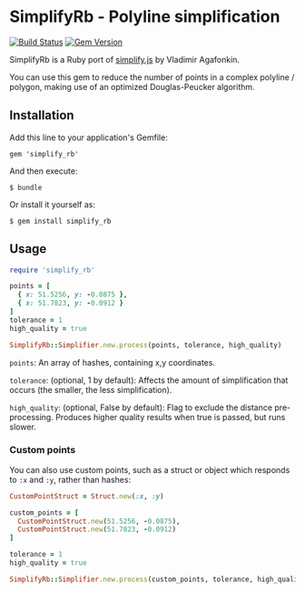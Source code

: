 # SimplifyRb - Polyline simplification

[![Build Status](https://travis-ci.org/odlp/simplify_rb.svg?branch=master)](https://travis-ci.org/odlp/simplify_rb) [![Gem Version](https://badge.fury.io/rb/simplify_rb.svg)](https://badge.fury.io/rb/simplify_rb)

SimplifyRb is a Ruby port of [simplify.js](https://github.com/mourner/simplify-js) by Vladimir Agafonkin.

You can use this gem to reduce the number of points in a complex polyline / polygon, making use of an optimized Douglas-Peucker algorithm.

## Installation

Add this line to your application's Gemfile:

    gem 'simplify_rb'

And then execute:

    $ bundle

Or install it yourself as:

    $ gem install simplify_rb

## Usage

```ruby
require 'simplify_rb'

points = [
  { x: 51.5256, y: -0.0875 },
  { x: 51.7823, y: -0.0912 }
]
tolerance = 1
high_quality = true

SimplifyRb::Simplifier.new.process(points, tolerance, high_quality)
```

```points```: An array of hashes, containing x,y coordinates.

```tolerance```: (optional, 1 by default): Affects the amount of simplification that occurs (the smaller, the less simplification).

```high_quality```: (optional, False by default): Flag to exclude the distance pre-processing. Produces higher quality results when true is passed, but runs slower.

### Custom points

You can also use custom points, such as a struct or object which responds to `:x` and `:y`, rather than hashes:

```ruby
CustomPointStruct = Struct.new(:x, :y)

custom_points = [
  CustomPointStruct.new(51.5256, -0.0875),
  CustomPointStruct.new(51.7823, -0.0912)
]

tolerance = 1
high_quality = true

SimplifyRb::Simplifier.new.process(custom_points, tolerance, high_quality)
```
